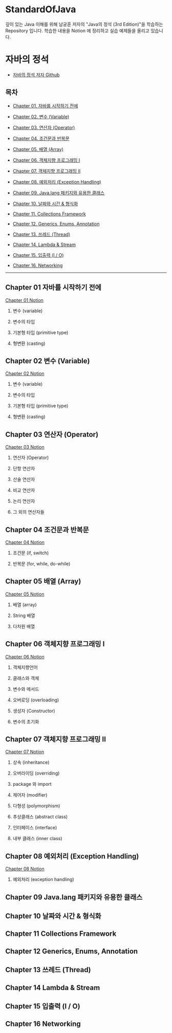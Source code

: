 # StandardOfJava

 깊이 있는 Java 이해를 위해 남궁훈 저자의 "Java의 정석 (3rd Edition)"을 학습하는 Repository 입니다. 학습한 내용을 Notion 에 정리하고 실습 예제들을 올리고 있습니다.

# 자바의 정석
- [자바의 정석 저자 Github](https://github.com/castello/javajungsuk3)

## 목차



- [Chapter 01. 자바를 시작하기 전에](#chapter-01-자바를-시작하기-전에)

- [Chapter 02. 변수 (Variable)](#chapter-02-변수-variable)

- [Chapter 03. 연산자 (Operator)](#chapter-03-연산자-operator)

- [Chapter 04. 조건문과 반복문](#chapter-04-조건문과-반복문)

- [Chapter 05. 배열 (Array)](#chapter-05-배열-array)

- [Chapter 06. 객체지향 프로그래밍 I](#chapter-06-객체지향-프로그래밍-i)

- [Chapter 07. 객체지향 프로그래밍 II](#chapter-07-객체지향-프로그래밍-ii)

- [Chapter 08. 예외처리 (Exception Handling)](#chapter-08-예외처리-exception-handling)

- [Chapter 09. Java.lang 패키지와 유용한 클래스](#chapter-09-javalang-패키지와-유용한-클래스)

- [Chapter 10. 날짜와 시간 & 형식화](#chapter-10-날짜와-시간--형식화)

- [Chapter 11. Collections Framework](#chapter-11-collections-framework)

- [Chapter 12. Generics, Enums, Annotation](#chapter-12-generics-enums-annotation)

- [Chapter 13. 쓰레드 (Thread)](#chapter-13-쓰레드-thread)

- [Chapter 14. Lambda & Stream](#chapter-14-lambda-stream)

- [Chapter 15. 입출력 (I / O)](#chapter-15-입출력-i--o)

- [Chapter 16. Networking](#chapter-16-networking)

  

---



## Chapter 01 자바를 시작하기 전에

[Chapter 01 Notion](https://grizzled-eoraptor-f92.notion.site/Chapter-01-ecfa8698988841b2bbd7f4af836010ab)

1. 변수 (variable)

2. 변수의 타입

3. 기본형 타입 (primitive type)

4. 형변환 (casting)

## Chapter 02 변수 (Variable)

[Chapter 02 Notion](https://grizzled-eoraptor-f92.notion.site/Chapter-02-variable-30c7f4a1531a447dad8644cadac7a052)

1. 변수 (variable)

2. 변수의 타입

3. 기본형 타입 (primitive type)

4. 형변환 (casting)

## Chapter 03 연산자 (Operator)

[Chapter 03 Notion](https://grizzled-eoraptor-f92.notion.site/Chapter-03-Operator-ffa0336350f34aa4ad735af0f0fe22ad)

1. 연산자 (Operator)

2. 단항 연산자

3. 산술 연산자

4. 비교 연산자

5. 논리 연산자

6. 그 외의 연산자들

## Chapter 04 조건문과 반복문

[Chapter 04 Notion](https://grizzled-eoraptor-f92.notion.site/Chapter-04-a49c0dc9f62e471f82ac6ae6240f7cdb)

1. 조건문 (if, switch)

2. 반복문 (for, while, do-while)

## Chapter 05 배열 (Array)

[Chapter 05 Notion](https://grizzled-eoraptor-f92.notion.site/Chapter-05-array-e5436a1d470f47eb97dc4898ba9304e5)

1. 배열 (array)

2. String 배열

3. 다차원 배열

## Chapter 06 객체지향 프로그래밍 I

[Chapter 06 Notion](https://grizzled-eoraptor-f92.notion.site/Chapter-06-1-2485b8e6e244430abf0fd23d44d75589)

1. 객체지향언어

2. 클래스와 객체

3. 변수와 메서드

4. 오버로딩 (overloading)

5. 생성자 (Constructor)

6. 변수의 초기화

## Chapter 07 객체지향 프로그래밍 II

[Chapter 07 Notion](https://grizzled-eoraptor-f92.notion.site/Chapter-07-II-5be6c693bc4241e4a91f909b87ef5aa2)

1. 상속 (inheritance)

2. 오버라이딩 (overriding)

3. package 와 import

4. 제어자 (modifier)

5. 다형성 (polymorphism)

6. 추상클래스 (abstract class)

7. 인터페이스 (interface)

8. 내부 클래스 (inner class)

## Chapter 08 예외처리 (Exception Handling)

[Chapter 08 Notion](https://grizzled-eoraptor-f92.notion.site/Chapter-08-ea1636427f2248d1bda01728658415b4)

1. 예외처리 (exception handling)

## Chapter 09 Java.lang 패키지와 유용한 클래스



## Chapter 10 날짜와 시간 & 형식화



## Chapter 11 Collections Framework



## Chapter 12 Generics, Enums, Annotation



## Chapter 13 쓰레드 (Thread)



## Chapter 14 Lambda & Stream



## Chapter 15 입출력 (I / O)



## Chapter 16 Networking
